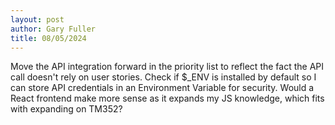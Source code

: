 ```yaml
---
layout: post	
author: Gary Fuller	
title: 08/05/2024
---
```


Move the API integration forward in the priority list to reflect the fact the API call doesn't rely on user stories.
Check if $_ENV is installed by default so I can store API credentials in an Environment Variable for security.
Would a React frontend make more sense as it expands my JS knowledge, which fits with expanding on TM352? 
